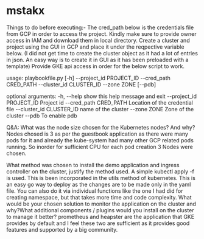# mstakx
Things to do before executing:-
 The cred_path below is the credentials file from GCP in order to access the project. Kindly make sure to provide owner access in IAM and download them in local directory. 
 Create a cluster and project using the GUI in GCP and place it under the reqpective variable below. (I did not get time to create the cluster object as it had a lot of entries in json. An easy way is to create it in GUI as it has been preloaded with a template)
 Provide GKE api access in order for the below script to work.
 
usage: playbookfile.py [-h] --project_id PROJECT_ID --cred_path CRED_PATH
                       --cluster_id CLUSTER_ID --zone ZONE [--pdb]

optional arguments:
  -h, --help            show this help message and exit
  --project_id PROJECT_ID
                        Project id
  --cred_path CRED_PATH
                        Location of the credential file
  --cluster_id CLUSTER_ID
                        name of the cluster
  --zone ZONE           Zone of the cluster
  --pdb                 To enable pdb


  

Q&A:
What was the node size chosen for the Kubernetes nodes? And why?
 Nodes chosed is 3 as per the guestbook application as there were many pods for it and already the kube-system had many other GCP related pods running. So inorder for sufficient CPU for each pod creation 3 Nodes were chosen. 

What method was chosen to install the demo application and ingress controller on the cluster, justify the
method used.
  A simple kubectl apply -f <filename> is used. This is been incorporated in the utils method of kubernetes. This is an easy go way to deploy as the changes are to be made only in the yaml file. You can also do it via individual functions like the one I had did for creating namespace, but that takes more time and code complexity. 
What would be your chosen solution to monitor the application on the cluster and why?What additional components / plugins would you install on the cluster to manage it better?
  prometheus and heapster are the application that GKE provides by default and I feel these two are sufficient as it provides good features and supported by a big community. 
  
  
